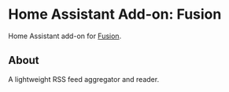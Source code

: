 # Home Assistant Add-on: Fusion

Home Assistant add-on for [Fusion](https://github.com/0x2E/fusion).

## About

A lightweight RSS feed aggregator and reader.

